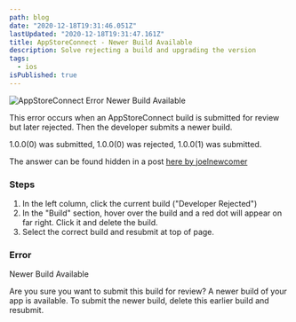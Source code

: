 ```yaml
---
path: blog
date: "2020-12-18T19:31:46.051Z"
lastUpdated: "2020-12-18T19:31:47.161Z"
title: AppStoreConnect - Newer Build Available
description: Solve rejecting a build and upgrading the version
tags:
  - ios
isPublished: true
---
```


![AppStoreConnect Error Newer Build Available](https://marcusmth.com/assets/newer_build_available.png)

This error occurs when an AppStoreConnect build is submitted for review but later rejected. Then the developer submits a newer build.

1.0.0(0) was submitted, 1.0.0(0) was rejected, 1.0.0(1) was submitted.

The answer can be found hidden in a post [here by joelnewcomer](https://developer.apple.com/forums/thread/26985?answerId=160458022#160458022)

### Steps

1. In the left column, click the current build ("Developer Rejected")
2. In the "Build" section, hover over the build and a red dot will appear on far right. Click it and delete the build.
3. Select the correct build and resubmit at top of page.

### Error

Newer Build Available

Are you sure you want to submit this build for review? A newer build of your app is available. To submit the newer build, delete this earlier build and resubmit.
